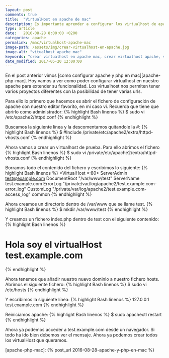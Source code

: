 ```yaml
---
layout: post
comments: true
title:  "VirtualHost en apache de mac"
description: Es importante aprender a configurar los virtualhost de apache en nuestro mac para trabajar con muchos proyectos.
type: article
date:   2016-08-28 8:00:00 +0200
categories: apache
permalink: /mac/virtualhost-apache-mac
image-path: /assets/img/crear-virtualhost-en-apache.jpg
image-alt: "vitualhost apache mac"
keywords: "crear virtualhost en apache mac, crear virtualhost apache, virtualhost mac"
date_modified: 2017-05-20 12:00:00
---
```

En el post anterior vimos [como configurar apache y php en mac][apache-php-mac]. Hoy vamos a
ver como poder configurar virtualhost en nuestro apache para extender su funcionalidad.
Los virtualhost nos permiten tener varios proyectos diferentes con la posibilidad de
tener varias urls.

Para ello lo primero que hacemos es abrir el fichero de configuración de apache
con nuestro editor favorito, en mi caso vi. Recuerda que tiene que abrirlo como
administrador:
{% highlight Bash linenos %}
$ sudo vi /etc/apache2/httpd.conf
{% endhighlight %}

Buscamos la siguiente línea y la descomentamos quitandole la #:
{% highlight Bash linenos %}
$ #Include /private/etc/apache2/extra/httpd-vhosts.conf
{% endhighlight %}

Ahora vamos a crear un virtualhost de prueba. Para ello abrimos el fichero
{% highlight Bash linenos %}
$ sudo vi /private/etc/apache2/extra/httpd-vhosts.conf
{% endhighlight %}

Borramos todo el contenido del fichero y escribimos lo siguiente:
{% highlight Bash linenos %}
<VirtualHost *:80>
   ServerAdmin test@example.com
   DocumentRoot "/var/www/test"
   ServerName test.example.com
   ErrorLog "/private/var/log/apache2/test.example.com-error_log"
   CustomLog "/private/var/log/apache2/test.example.com-access_log" common
</VirtualHost>
{% endhighlight %}

Ahora creamos un directorio dentro de /var/www que se llame test.
{% highlight Bash linenos %}
$ mkdir /var/www/test
{% endhighlight %}

Y creamos un fichero index.php dentro de test con el siguiente contenido:
{% highlight Bash linenos %}
<h1>Hola soy el virtualHost test.example.com</h1>
{% endhighlight %}

Ahora tenemos que añadir nuestro nuevo dominio a nuestro fichero hosts.
Abrimos el siguiente fichero:
{% highlight Bash linenos %}
$ sudo vi /etc/hosts
{% endhighlight %}

Y escribimos la siguiente línea:
{% highlight Bash linenos %}
127.0.0.1       test.example.com
{% endhighlight %}

Reiniciamos apache:
{% highlight Bash linenos %}
$ sudo apachectl restart
{% endhighlight %}

Ahora ya podemos acceder a test.example.com desde un navegador. Si todo ha ido
bien debemos ver el mensaje.
Ahora ya podemos crear todos los virtualHost que queramos.

[apache-php-mac]: {% post_url 2016-08-28-apache-y-php-en-mac %}